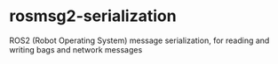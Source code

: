 # rosmsg2-serialization
ROS2 (Robot Operating System) message serialization, for reading and writing bags and network messages
